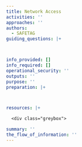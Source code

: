 ```yaml
---
title: Network Access
activities: ''
approaches: ''
authors:
  - SAFETAG
guiding_questions: |+



info_provided: []
info_required: []
operational_security: ''
outputs: ''
purpose: ''
preparation: |+



resources: |+

  <div class="greybox">

summary: ''
the_flow_of_information: ''
---
```


